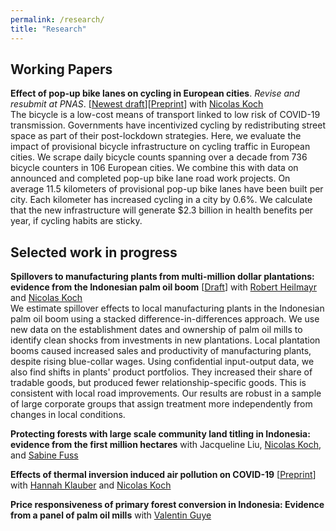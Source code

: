 ```yaml
---
permalink: /research/
title: "Research"
---
```


## Working Papers
**Effect of pop-up bike lanes on cycling in European cities**. *Revise and resubmit at PNAS*. \[[Newest draft](https://smkraus.github.io/files/kk_popup-bikelanes.pdf)\]\[[Preprint](https://arxiv.org/abs/2008.05883)\] with [Nicolas Koch](https://www.mcc-berlin.net/en/about/team/koch-nicolas.html)<br>
The bicycle is a low-cost means of transport linked to low risk of COVID-19 transmission. Governments have incentivized cycling by redistributing street space as part of their post-lockdown strategies. Here, we evaluate the impact of provisional bicycle infrastructure on cycling traffic in European cities. We scrape daily bicycle counts spanning over a decade from 736 bicycle counters in 106 European cities. We combine this with data on announced and completed pop-up bike lane road work projects. On average 11.5 kilometers of provisional pop-up bike lanes have been built per city. Each kilometer has increased cycling in a city by 0.6%. We calculate that the new infrastructure will generate $2.3 billion in health benefits per year, if cycling habits are sticky.

## Selected work in progress

**Spillovers to manufacturing plants from multi-million dollar plantations: evidence from the Indonesian palm oil boom** \[[Draft](https://smkraus.github.io/files/KHK_palm_oil_spillovers_manufacturing.pdf)\] with [Robert Heilmayr](http://conservation-econ.com/) and [Nicolas Koch](https://www.mcc-berlin.net/en/about/team/koch-nicolas.html)<br>We estimate spillover effects to local manufacturing plants in the Indonesian palm oil boom using a stacked difference-in-differences approach. We use new data on the establishment dates and ownership of palm oil mills to identify clean shocks from investments in new plantations. Local plantation booms caused increased sales and productivity of manufacturing plants, despite rising blue-collar wages. Using confidential input-output data, we also find shifts in plants' product portfolios. They increased their share of tradable goods, but produced fewer relationship-specific goods. This is consistent with local road improvements. Our results are robust in a sample of large corporate groups that assign treatment more independently from changes in local conditions.

**Protecting forests with large scale community land titling in Indonesia: evidence from the first million hectares** with Jacqueline Liu, [Nicolas Koch](https://www.mcc-berlin.net/en/about/team/koch-nicolas.html), and [Sabine Fuss](https://www.mcc-berlin.net/en/about/team/fuss-sabine.html)

**Effects of thermal inversion induced air pollution on COVID-19** \[[Preprint](https://arxiv.org/abs/2011.11127)\] with [Hannah Klauber](https://www.mcc-berlin.net/en/about/team/klauber-hannah.html) and [Nicolas Koch](https://www.mcc-berlin.net/en/about/team/koch-nicolas.html)

**Price responsiveness of primary forest conversion in Indonesia: Evidence from a panel of palm oil mills** with [Valentin Guye](https://www.mcc-berlin.net/en/about/team/guye-valentiin.html)
